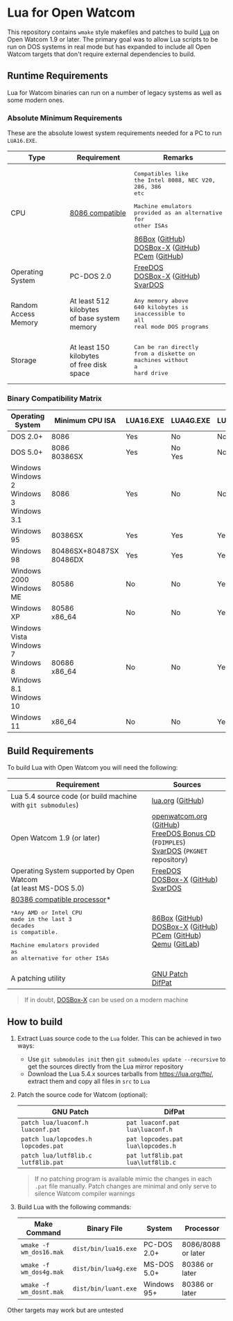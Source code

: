 # Lua for Open Watcom

This repository contains `wmake` style makefiles and patches to build [Lua](https://lua.org) on Open Watcom 1.9 or later. 
The primary goal was to allow Lua scripts to be run on DOS systems in real mode but has expanded
to include all Open Watcom targets that don't require external dependencies to build.

## Runtime Requirements

Lua for Watcom binaries can run on a number of legacy systems as well as some modern ones.

### Absolute Minimum Requirements

These are the absolute lowest system requirements needed for a PC to run `LUA16.EXE`. 

| Type                 | Requirement                                                 | Remarks                                                                                                                                                                                                                                                                                                                                                                                                                       |
|----------------------|-------------------------------------------------------------|-------------------------------------------------------------------------------------------------------------------------------------------------------------------------------------------------------------------------------------------------------------------------------------------------------------------------------------------------------------------------------------------------------------------------------|
| CPU                  | [8086 compatible](https://en.wikipedia.org/wiki/Intel_8086) | <pre>Compatibles like<br/>the Intel 8088, NEC V20,<br/>286, 386 etc<br/><br/>Machine emulators<br/>provided as an alternative<br/>for other ISAs</pre>[86Box](https://86box.net/) ([GitHub](https://github.com/86Box/86Box))<br/>[DOSBox-X](https://dosbox-x.com/) ([GitHub](https://github.com/joncampbell123/dosbox-x))<br/>[PCem](https://www.pcem-emulator.co.uk/) ([GitHub](https://github.com/sarah-walker-pcem/pcem/)) |
| Operating System     | PC-DOS 2.0                                                  | [FreeDOS](https://www.freedos.org/download/)<br/>[DOSBox-X](https://dosbox-x.com/) ([GitHub](https://github.com/joncampbell123/dosbox-x))<br/>[SvarDOS](http://svardos.org/)                                                                                                                                                                                                                                                  |
| Random Access Memory | At least 512 kilobytes<br/>of base system memory            | <pre>Any memory above<br/>640 kilobytes is<br/>inaccessible to all<br/>real mode DOS programs                                                                                                                                                                                                                                                                                                                                 |
| Storage              | At least 150 kilobytes<br/>of free disk space               | <pre>Can be ran directly<br/>from a diskette on<br/>machines without a<br/>hard drive                                                                                                                                                                                                                                                                                                                                         |

### Binary Compatibility Matrix

| Operating System                                                         | Minimum CPU ISA            | LUA16.EXE | LUA4G.EXE | LUANT.EXE |
|--------------------------------------------------------------------------|----------------------------|-----------|-----------|-----------|
| DOS 2.0+                                                                 | 8086                       | Yes       | No        | No        |
| DOS 5.0+                                                                 | 8086<br>80386SX            | Yes       | No<br>Yes | No        |
| Windows<br/>Windows 2<br/>Windows 3<br/>Windows 3.1                      | 8086                       | Yes       | No        | No        |
| Windows 95                                                               | 80386SX                    | Yes       | Yes       | Yes       |
| Windows 98                                                               | 80486SX+80487SX<br>80486DX | Yes       | Yes       | Yes       |
| Windows 2000<br/>Windows ME                                              | 80586                      | No        | No        | Yes       |
| Windows XP                                                               | 80586<br/>x86_64           | No        | No        | Yes       |
| Windows Vista<br/>Windows 7<br/>Windows 8<br/>Windows 8.1<br/>Windows 10 | 80686<br/>x86_64           | No        | No        | Yes       |
| Windows 11                                                               | x86_64                     | No        | No        | Yes       |

## Build Requirements
To build Lua with Open Watcom you will need the following:

| Requirement                                                                                                                                                                                                                            | Sources                                                                                                                                                                                                                                                                                                                                                    |
|----------------------------------------------------------------------------------------------------------------------------------------------------------------------------------------------------------------------------------------|------------------------------------------------------------------------------------------------------------------------------------------------------------------------------------------------------------------------------------------------------------------------------------------------------------------------------------------------------------|
| Lua 5.4 source code (or build machine with `git submodules`)                                                                                                                                                                           | [lua.org](https://lua.org/ftp/) ([GitHub](https://github.com/lua/lua/tree/v5.4.6))                                                                                                                                                                                                                                                                         |
| Open Watcom 1.9 (or later)                                                                                                                                                                                                             | [openwatcom.org](https://www.openwatcom.org/) ([GitHub](https://github.com/open-watcom))<br/>[FreeDOS Bonus CD](https://www.freedos.org/download/) (`FDIMPLES`)<br/>[SvarDOS](http://svardos.org/?p=repo) (`PKGNET` repository)                                                                                                                            |
| Operating System supported by Open Watcom<br/>(at least MS-DOS 5.0)                                                                                                                                                                    | [FreeDOS](https://www.freedos.org/download/)<br/>[DOSBox-X](https://dosbox-x.com/) ([GitHub](https://github.com/joncampbell123/dosbox-x))<br/>[SvarDOS](http://svardos.org/)                                                                                                                                                                               |
| [80386 compatible processor](https://en.wikipedia.org/wiki/I386)* <br/> <pre>*Any AMD or Intel CPU <br/>made in the last 3 decades<br/>is compatible.<br/><br/>Machine emulators provided <br/>as an alternative for other ISAs </pre> | [86Box](https://86box.net/) ([GitHub](https://github.com/86Box/86Box))<br/>[DOSBox-X](https://dosbox-x.com/) ([GitHub](https://github.com/joncampbell123/dosbox-x))<br/>[PCem](https://www.pcem-emulator.co.uk/) ([GitHub](https://github.com/sarah-walker-pcem/pcem/))<br/>[Qemu](https://www.qemu.org/) ([GitLab](https://gitlab.com/qemu-project/qemu)) |
| A patching utility                                                                                                                                                                                                                     | [GNU Patch](https://savannah.gnu.org/projects/patch/)<br>[DifPat](https://github.com/deverac/difpat)                                                                                                                                                                                                                                                       |

> If in doubt, [DOSBox-X](https://dosbox-x.com/) can be used on a modern machine

## How to build
1) Extract Luas source code to the `Lua` folder. This can be achieved in two ways:
   * Use `git submodules init` then `git submodules update --recursive` to get the sources directly from the Lua mirror repository
   * Download the Lua 5.4.x sources tarballs from https://lua.org/ftp/, extract them and copy all files in `src` to `Lua`
2) Patch the source code for Watcom (optional):

   | GNU Patch                           | DifPat                             |
   |-------------------------------------|------------------------------------|
   | `patch lua/luaconf.h luaconf.pat`   | `pat luaconf.pat lua\luaconf.h`    |
   | `patch lua/lopcodes.h lopcodes.pat` | `pat lopcodes.pat lua\lopcodes.h ` |
   | `patch lua/lutf8lib.c lutf8lib.pat` | `pat lutf8lib.pat lua\lutf8lib.c`  |
   > If no patching program is available mimic the changes in each `.pat` file manually. 
   > Patch changes are minimal and only serve to silence Watcom compiler warnings

3) Build Lua with the following commands:

   | Make Command            | Binary File          | System      | Processor          |
   |-------------------------|----------------------|-------------|--------------------|
   | `wmake -f wm_dos16.mak` | `dist/bin/lua16.exe` | PC-DOS 2.0+ | 8086/8088 or later |
   | `wmake -f wm_dos4g.mak` | `dist/bin/lua4g.exe` | MS-DOS 5.0+ | 80386 or later     |
   | `wmake -f wm_dosnt.mak` | `dist/bin/luant.exe` | Windows 95+ | 80386 or later     |


Other targets may work but are untested
